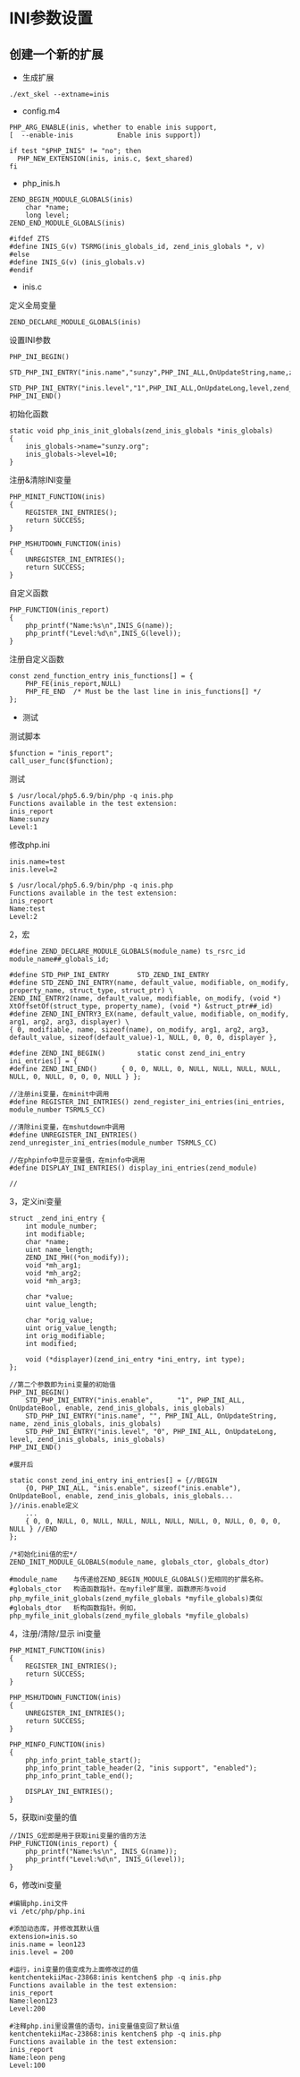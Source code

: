 # INI参数设置

## 创建一个新的扩展

+ 生成扩展

```
./ext_skel --extname=inis
```

+ config.m4

```
PHP_ARG_ENABLE(inis, whether to enable inis support,
[  --enable-inis           Enable inis support])

if test "$PHP_INIS" != "no"; then
  PHP_NEW_EXTENSION(inis, inis.c, $ext_shared)
fi
```

+ php_inis.h

```
ZEND_BEGIN_MODULE_GLOBALS(inis)
    char *name;
    long level;
ZEND_END_MODULE_GLOBALS(inis)

#ifdef ZTS 
#define INIS_G(v) TSRMG(inis_globals_id, zend_inis_globals *, v) 
#else 
#define INIS_G(v) (inis_globals.v) 
#endif 
```

+ inis.c

定义全局变量

```
ZEND_DECLARE_MODULE_GLOBALS(inis)
```

设置INI参数

```
PHP_INI_BEGIN()
     STD_PHP_INI_ENTRY("inis.name","sunzy",PHP_INI_ALL,OnUpdateString,name,zend_inis_globals,inis_globals)
     STD_PHP_INI_ENTRY("inis.level","1",PHP_INI_ALL,OnUpdateLong,level,zend_inis_globals,inis_globals)
PHP_INI_END()
```

初始化函数

```
static void php_inis_init_globals(zend_inis_globals *inis_globals)
{
    inis_globals->name="sunzy.org";
    inis_globals->level=10;
}
```

注册&清除INI变量

```
PHP_MINIT_FUNCTION(inis)
{
    REGISTER_INI_ENTRIES();
    return SUCCESS;
}

PHP_MSHUTDOWN_FUNCTION(inis)
{
    UNREGISTER_INI_ENTRIES();
    return SUCCESS;
}
```

自定义函数

```
PHP_FUNCTION(inis_report)
{
    php_printf("Name:%s\n",INIS_G(name));
    php_printf("Level:%d\n",INIS_G(level));
}
```

注册自定义函数

```
const zend_function_entry inis_functions[] = {
    PHP_FE(inis_report,NULL)
    PHP_FE_END  /* Must be the last line in inis_functions[] */
};
```

+ 测试

测试脚本

```
$function = "inis_report";
call_user_func($function);
```

测试

```
$ /usr/local/php5.6.9/bin/php -q inis.php
Functions available in the test extension:
inis_report
Name:sunzy
Level:1
```

修改php.ini

```
inis.name=test
inis.level=2
```

```
$ /usr/local/php5.6.9/bin/php -q inis.php
Functions available in the test extension:
inis_report
Name:test
Level:2
```


2，宏

	#define ZEND_DECLARE_MODULE_GLOBALS(module_name) ts_rsrc_id module_name##_globals_id;
	
	#define STD_PHP_INI_ENTRY		STD_ZEND_INI_ENTRY
	#define STD_ZEND_INI_ENTRY(name, default_value, modifiable, on_modify, property_name, struct_type, struct_ptr) \
	ZEND_INI_ENTRY2(name, default_value, modifiable, on_modify, (void *) XtOffsetOf(struct_type, property_name), (void *) &struct_ptr##_id)
	#define ZEND_INI_ENTRY3_EX(name, default_value, modifiable, on_modify, arg1, arg2, arg3, displayer) \
	{ 0, modifiable, name, sizeof(name), on_modify, arg1, arg2, arg3, default_value, sizeof(default_value)-1, NULL, 0, 0, 0, displayer },
	
	#define ZEND_INI_BEGIN()		static const zend_ini_entry ini_entries[] = {
	#define ZEND_INI_END()		{ 0, 0, NULL, 0, NULL, NULL, NULL, NULL, NULL, 0, NULL, 0, 0, 0, NULL } };
	
	//注册ini变量，在minit中调用
	#define REGISTER_INI_ENTRIES() zend_register_ini_entries(ini_entries, module_number TSRMLS_CC)
	
	//清除ini变量，在mshutdown中调用
	#define UNREGISTER_INI_ENTRIES() zend_unregister_ini_entries(module_number TSRMLS_CC)
	
	//在phpinfo中显示变量值，在minfo中调用
	#define DISPLAY_INI_ENTRIES() display_ini_entries(zend_module)
	
	//
	
3，定义ini变量

	struct _zend_ini_entry {
		int module_number;
		int modifiable;
		char *name;
		uint name_length;
		ZEND_INI_MH((*on_modify));
		void *mh_arg1;
		void *mh_arg2;
		void *mh_arg3;

		char *value;
		uint value_length;

		char *orig_value;
		uint orig_value_length;
		int orig_modifiable;
		int modified;

		void (*displayer)(zend_ini_entry *ini_entry, int type);
	};
	
	//第二个参数即为ini变量的初始值
	PHP_INI_BEGIN()
    	STD_PHP_INI_ENTRY("inis.enable",      "1", PHP_INI_ALL, OnUpdateBool, enable, zend_inis_globals, inis_globals)
    	STD_PHP_INI_ENTRY("inis.name", "", PHP_INI_ALL, OnUpdateString, name, zend_inis_globals, inis_globals)
    	STD_PHP_INI_ENTRY("inis.level", "0", PHP_INI_ALL, OnUpdateLong, level, zend_inis_globals, inis_globals)
	PHP_INI_END()
	
	#展开后
	
	static const zend_ini_entry ini_entries[] = {//BEGIN
		{0, PHP_INI_ALL, "inis.enable", sizeof("inis.enable"), OnUpdateBool, enable, zend_inis_globals, inis_globals... }//inis.enable定义
		...
		{ 0, 0, NULL, 0, NULL, NULL, NULL, NULL, NULL, 0, NULL, 0, 0, 0, NULL } //END
	};
	
	/*初始化ini值的宏*/
	ZEND_INIT_MODULE_GLOBALS(module_name, globals_ctor, globals_dtor)
	
	#module_name 	与传递给ZEND_BEGIN_MODULE_GLOBALS()宏相同的扩展名称。
	#globals_ctor 	构造函数指针。在myfile扩展里，函数原形与void php_myfile_init_globals(zend_myfile_globals *myfile_globals)类似
	#globals_dtor 	析构函数指针。例如，php_myfile_init_globals(zend_myfile_globals *myfile_globals)
	
4，注册/清除/显示 ini变量

	PHP_MINIT_FUNCTION(inis)
	{
		REGISTER_INI_ENTRIES();
		return SUCCESS;
	}
	
	PHP_MSHUTDOWN_FUNCTION(inis)
	{
		UNREGISTER_INI_ENTRIES();
		return SUCCESS;
	}
	
	PHP_MINFO_FUNCTION(inis)
	{
		php_info_print_table_start();
		php_info_print_table_header(2, "inis support", "enabled");
		php_info_print_table_end();

		DISPLAY_INI_ENTRIES();
	}
	
5，获取ini变量的值

	//INIS_G宏即是用于获取ini变量的值的方法
	PHP_FUNCTION(inis_report) {
    	php_printf("Name:%s\n", INIS_G(name));
    	php_printf("Level:%d\n", INIS_G(level));
	}
	
	
6，修改ini变量
	
	#编辑php.ini文件
	vi /etc/php/php.ini
	
	#添加动态库，并修改其默认值
	extension=inis.so
	inis.name = leon123
	inis.level = 200
	
	#运行，ini变量的值变成为上面修改过的值
	kentchentekiiMac-23868:inis kentchen$ php -q inis.php 
	Functions available in the test extension:
	inis_report
	Name:leon123
	Level:200
	
	#注释php.ini里设置值的语句，ini变量值变回了默认值
	kentchentekiiMac-23868:inis kentchen$ php -q inis.php 
	Functions available in the test extension:
	inis_report
	Name:leon peng
	Level:100
	
